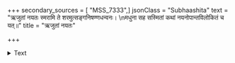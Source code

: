 +++
secondary_sources = [ "MSS_7333",]
jsonClass = "Subhaashita"
text = "ऋजुतां नयतः स्मरामि ते शरमुत्सङ्गनिषण्णधन्वनः।  \nमधुना सह सस्मितां कथां नयनोपान्तविलोकितं च यत्॥"
title = "ऋजुतां नयतः"

+++

<details><summary>Text</summary>

ऋजुतां नयतः स्मरामि ते शरमुत्सङ्गनिषण्णधन्वनः।  
मधुना सह सस्मितां कथां नयनोपान्तविलोकितं च यत्॥
</details>
